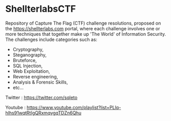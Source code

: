 # ShellterlabsCTF
  Repository of Capture The Flag (CTF) challenge resolutions, proposed on the https://shellterlabs.com portal, where each challenge involves one or more techniques that together make up 'The World' of Information Security.
The challenges include categories such as:
- Cryptography,
- Steganography,
- Bruteforce,
- SQL Injection,
- Web Exploitation,
- Reverse engineering,
- Analysis & Forensic Skills,
- etc...

Twitter : https://twitter.com/sqleto

Youtube : https://www.youtube.com/playlist?list=PLlq-hlhs91wqtRtIgQRxmqvgqTDZn6Qhu  





